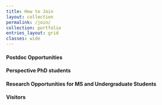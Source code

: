 ```yaml
---
title: How to Join
layout: collection
permalink: /join/
collection: portfolio
entries_layout: grid
classes: wide
---
```

#### Postdoc Opportunities

#### Perspective PhD students

#### Research Opportunities for MS and Undergraduate Students

#### Visitors
